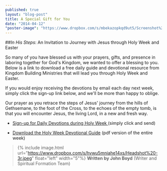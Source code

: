 ```yaml
---
published: true
layout: "blog-post"
title: A Special Gift for You
date: "2014-04-12"
"poster-image": "https://www.dropbox.com/s/mbekazopkqd9ut5/Screenshot%202014-04-10%2011.11.16.png"
---
```


##*In His Steps*: An Invitation to Journey with Jesus through Holy Week and Easter

So many of you have blessed us with your prayers, gifts, and presence in laboring together for God's Kingdom, we wanted to offer a blessing to you.  Below is a link to download a free daily guide and devotional resource from Kingdom Building Ministries that will lead you through Holy Week and Easter.  

If you would enjoy receiving the devotions by email each day next week, simply click the sign-up link below, and we'll be more than happy to oblige. 

Our prayer as you retrace the steps of Jesus' journey from the hills of Gethsemane, to the foot of the Cross, to the echoes of the empty tomb, is that you will encounter Jesus, the living Lord, in a new and fresh way.

- <a href="https://interland3.donorperfect.net/weblink/weblink.aspx?name=kbm&id=39" target="_blank">Sign-up for Daily Devotions during Holy Week </a>
(simply click and send) 

- <a href="http://www.kbm.org/fuel/holy-week-guide/" target="_blank">Download the Holy Week Devotional Guide</a>
(pdf version of the entire week) 


>{% include image.html url="https://www.dropbox.com/s/hvwu5mniahe14xs/Headshot%20-3r.jpeg" float="left" width="5"%} **Written by John Boyd**  (Writer and Spiritual Formation Team)
